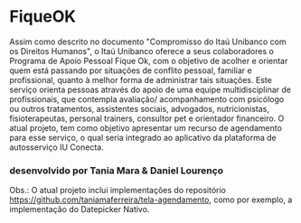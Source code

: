 # FiqueOK

  Assim como descrito no documento "Compromisso do Itaú Unibanco com os Direitos Humanos", o Itaú Unibanco oferece a seus colaboradores o Programa de Apoio
Pessoal Fique Ok, com o objetivo de acolher e orientar quem está passando por situações de conflito pessoal, familiar e profissional, quanto à melhor forma de administrar tais situações.
  Este serviço orienta pessoas através do apoio de uma equipe multidisciplinar de profissionais, que contempla avaliação/ acompanhamento com psicólogo ou outros tratamentos, assistentes sociais, advogados, nutricionistas, fisioterapeutas, personal trainers, consultor pet e orientador financeiro.
  O atual projeto, tem como objetivo apresentar um recurso de agendamento para esse serviço, o qual seria integrado ao aplicativo da plataforma de autosserviço IU Conecta.
  


### desenvolvido por Tania Mara & Daniel Lourenço

Obs.: O atual projeto inclui implementações do repositório https://github.com/taniamaferreira/tela-agendamento, como por exemplo, a implementação do Datepicker Nativo.
